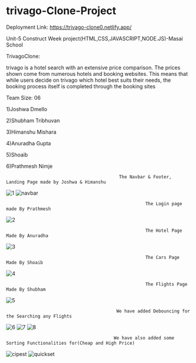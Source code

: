 # trivago-Clone-Project

Deployment Link: https://trivago-clone0.netlify.app/

Unit-5 Construct Week project(HTML,CSS,JAVASCRIPT,NODE.JS)-Masai School

TrivagoClone:

trivago is a hotel search with an extensive price comparison.
The prices shown come from numerous hotels and booking websites.
This means that while users decide on trivago which hotel best suits their needs, the booking process itself is completed through the booking sites

Team Size: 06

1)Joshwa Dmello

2)Shubham Tribhuvan

3)Himanshu Mishara

4)Anuradha Gupta

5)Shoaib

6)Prathmesh Nimje


    
                                               The Navbar & Footer, Landing Page made by Joshwa & Himanshu
![1](https://user-images.githubusercontent.com/106821254/211373559-ef6ffc62-159a-4792-b559-7464b5e26854.png)
![navbar](https://user-images.githubusercontent.com/106821254/211375157-6307e391-01a6-4616-8506-130ef8994ebf.png)


                                                         The Login page made By Prathmesh                                                
![2](https://user-images.githubusercontent.com/106821254/211373963-81227319-046f-4ac6-bf11-e0be213be838.png)

                                                         The Hotel Page Made By Anuradha                                                     
![3](https://user-images.githubusercontent.com/106821254/211374199-752a6da5-5119-499d-8545-169b2fa03e3d.png)

                                                         The Cars Page Made By Shoaib                                                   
![4](https://user-images.githubusercontent.com/106821254/211374411-e560ec2f-9f31-4046-9386-b7aebe95a4c2.png)
   
                                                         The Flights Page Made By Shubham       
 ![5](https://user-images.githubusercontent.com/106821254/211374559-e0bb5ee8-f6a8-4bd2-9a85-1b00be748bb0.png)
 
                                              We have added Debouncing for the Searching any Flights
![6](https://user-images.githubusercontent.com/106821254/211374608-462a2e47-0bd3-4b93-af63-87ade876d007.png)
![7](https://user-images.githubusercontent.com/106821254/211374740-268e683d-be44-4683-8cf4-2a0401366a0e.png)
![8](https://user-images.githubusercontent.com/106821254/211374762-ee3e947d-4395-4e2f-838a-d640345610e3.png)

                                             We have also added some Sorting Functionalities for(Cheap and High Price)
![cipest](https://user-images.githubusercontent.com/106821254/211374876-600fc143-b098-495b-8651-e86446581def.png)
![quickset](https://user-images.githubusercontent.com/106821254/211374887-92361a54-cffc-4eec-8b1b-cc2a74da880f.png)
